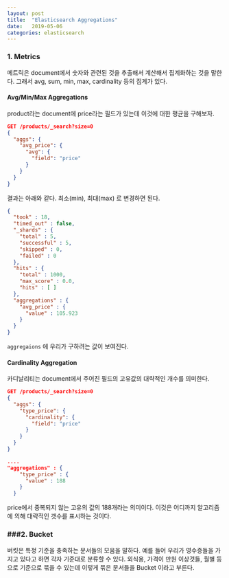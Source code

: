 ```yaml
---
layout: post
title:  "Elasticsearch Aggregations"
date:   2019-05-06
categories: elasticsearch
---
```


### 1. Metrics

메트릭은 document에서 숫자와 관련된 것을 추출해서 계산해서 집계화하는 것을 말한다. 그래서 avg, sum, min, max, cardinality 등의 집계가 있다.

#### Avg/Min/Max Aggregations

product라는 document에 price라는 필드가 있는데 이것에 대한 평균을 구해보자.

```json 
GET /products/_search?size=0
{
  "aggs": {
    "avg_price": {
      "avg": {
        "field": "price"
      }
    }
  }
}
```

결과는 아래와 같다. 최소(min), 최대(max) 로 변경하면 된다. 

```json 
{
  "took" : 18,
  "timed_out" : false,
  "_shards" : {
    "total" : 5,
    "successful" : 5,
    "skipped" : 0,
    "failed" : 0
  },
  "hits" : {
    "total" : 1000,
    "max_score" : 0.0,
    "hits" : [ ]
  },
  "aggregations" : {
    "avg_price" : {
      "value" : 105.923
    }
  }
}
```

`aggregaions` 에 우리가 구하려는 값이 보여진다. 

#### Cardinality Aggregation

카디날리티는 document에서 주어진 필드의 고유값의 대략적인 개수를 의미한다.

```json 
GET /products/_search?size=0
{
  "aggs": {
    "type_price": {
      "cardinality": {
        "field": "price"
      }
    }
  }
}
```

```json 
....  
"aggregations" : {
    "type_price" : {
      "value" : 188
    }
  }
```

price에서 중복되지 않는 고유의 값의 188개라는 의미이다. 이것은 어디까지 알고리즘에 의해 대략적인 갯수를 표시하는 것이다.

### ###2. Bucket

버킷은 특정 기준을 충족하는 문서들의 모음을 말하다. 예를 들어 우리가 영수증들을 가지고 있다고 하면 각자 기준대로 분류할 수 있다. 외식용, 가격이 만원 이상것들, 월별 등으로 기준으로 묶을 수 있는데 이렇게 묶은 문서들을 Bucket 이라고 부른다.  